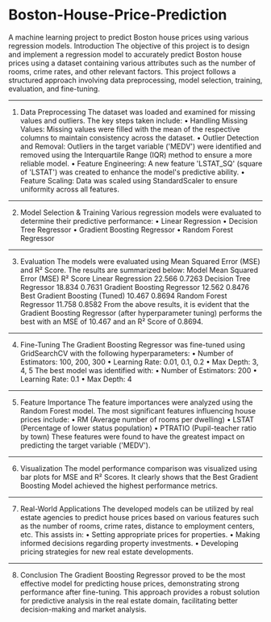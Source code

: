 # Boston-House-Price-Prediction
A machine learning project to predict Boston house prices using various regression models.
Introduction
The objective of this project is to design and implement a regression model to accurately predict Boston house prices using a dataset containing various attributes such as the number of rooms, crime rates, and other relevant factors. This project follows a structured approach involving data preprocessing, model selection, training, evaluation, and fine-tuning.
________________________________________
1. Data Preprocessing
The dataset was loaded and examined for missing values and outliers. The key steps taken include:
•	Handling Missing Values: Missing values were filled with the mean of the respective columns to maintain consistency across the dataset.
•	Outlier Detection and Removal: Outliers in the target variable ('MEDV') were identified and removed using the Interquartile Range (IQR) method to ensure a more reliable model.
•	Feature Engineering: A new feature 'LSTAT_SQ' (square of 'LSTAT') was created to enhance the model's predictive ability.
•	Feature Scaling: Data was scaled using StandardScaler to ensure uniformity across all features.
________________________________________
2. Model Selection & Training
Various regression models were evaluated to determine their predictive performance:
•	Linear Regression
•	Decision Tree Regressor
•	Gradient Boosting Regressor
•	Random Forest Regressor
________________________________________
3. Evaluation
The models were evaluated using Mean Squared Error (MSE) and R² Score. The results are summarized below:
Model	Mean Squared Error (MSE)	R² Score
Linear Regression	22.566	0.7263
Decision Tree Regressor	18.834	0.7631
Gradient Boosting Regressor	12.562	0.8476
Best Gradient Boosting (Tuned)	10.467	0.8694
Random Forest Regressor	11.758	0.8582
From the above results, it is evident that the Gradient Boosting Regressor (after hyperparameter tuning) performs the best with an MSE of 10.467 and an R² Score of 0.8694.
________________________________________
4. Fine-Tuning
The Gradient Boosting Regressor was fine-tuned using GridSearchCV with the following hyperparameters:
•	Number of Estimators: 100, 200, 300
•	Learning Rate: 0.01, 0.1, 0.2
•	Max Depth: 3, 4, 5
The best model was identified with:
•	Number of Estimators: 200
•	Learning Rate: 0.1
•	Max Depth: 4
________________________________________
5. Feature Importance
The feature importances were analyzed using the Random Forest model. The most significant features influencing house prices include:
•	RM (Average number of rooms per dwelling)
•	LSTAT (Percentage of lower status population)
•	PTRATIO (Pupil-teacher ratio by town)
These features were found to have the greatest impact on predicting the target variable ('MEDV').
________________________________________
6. Visualization
The model performance comparison was visualized using bar plots for MSE and R² Scores. It clearly shows that the Best Gradient Boosting Model achieved the highest performance metrics.
________________________________________
7. Real-World Applications
The developed models can be utilized by real estate agencies to predict house prices based on various features such as the number of rooms, crime rates, distance to employment centers, etc. This assists in:
•	Setting appropriate prices for properties.
•	Making informed decisions regarding property investments.
•	Developing pricing strategies for new real estate developments.
________________________________________
8. Conclusion
The Gradient Boosting Regressor proved to be the most effective model for predicting house prices, demonstrating strong performance after fine-tuning. This approach provides a robust solution for predictive analysis in the real estate domain, facilitating better decision-making and market analysis.                                 
 
